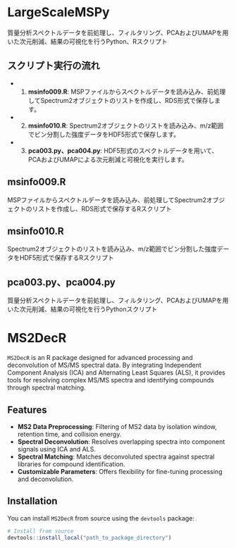 # LargeScaleMSPy

質量分析スペクトルデータを前処理し、フィルタリング、PCAおよびUMAPを用いた次元削減、結果の可視化を行うPython、Rスクリプト

## スクリプト実行の流れ
- 1. **msinfo009.R**: MSPファイルからスペクトルデータを読み込み、前処理してSpectrum2オブジェクトのリストを作成し、RDS形式で保存します。
- 2. **msinfo010.R**: Spectrum2オブジェクトのリストを読み込み、m/z範囲でビン分割した強度データをHDF5形式で保存します。
- 3. **pca003.py、pca004.py**: HDF5形式のスペクトルデータを用いて、PCAおよびUMAPによる次元削減と可視化を実行します。

## msinfo009.R

MSPファイルからスペクトルデータを読み込み、前処理してSpectrum2オブジェクトのリストを作成し、RDS形式で保存するRスクリプト

## msinfo010.R

Spectrum2オブジェクトのリストを読み込み、m/z範囲でビン分割した強度データをHDF5形式で保存するRスクリプト

## pca003.py、pca004.py

質量分析スペクトルデータを前処理し、フィルタリング、PCAおよびUMAPを用いた次元削減、結果の可視化を行うPythonスクリプト



# MS2DecR

`MS2DecR` is an R package designed for advanced processing and deconvolution of MS/MS spectral data. By integrating Independent Component Analysis (ICA) and Alternating Least Squares (ALS), it provides tools for resolving complex MS/MS spectra and identifying compounds through spectral matching.

## Features

- **MS2 Data Preprocessing**: Filtering of MS2 data by isolation window, retention time, and collision energy.
- **Spectral Deconvolution**: Resolves overlapping spectra into component signals using ICA and ALS.
- **Spectral Matching**: Matches deconvoluted spectra against spectral libraries for compound identification.
- **Customizable Parameters**: Offers flexibility for fine-tuning processing and deconvolution.

## Installation

You can install `MS2DecR` from source using the `devtools` package:

```r
# Install from source
devtools::install_local("path_to_package_directory")
